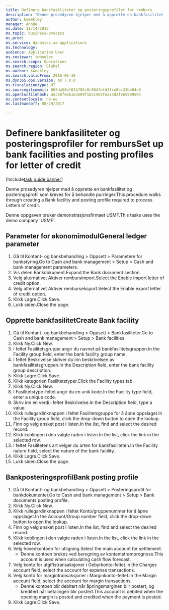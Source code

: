 ```yaml
--- 
title: Definere bankfasiliteter og posteringsprofiler for remburs
description: "Denne prosedyren hjelper med å opprette en bankfasilitet og posteringsprofil som kreves for å behandle purringer."
author: kweekley
manager: AnnBe
ms.date: 11/14/2016
ms.topic: business-process
ms.prod: 
ms.service: dynamics-ax-applications
ms.technology: 
audience: Application User
ms.reviewer: twheeloc
ms.search.scope: Operations
ms.search.region: Global
ms.author: kweekley
ms.search.validFrom: 2016-06-30
ms.dyn365.ops.version: AX 7.0.0
ms.translationtype: HT
ms.sourcegitcommit: 663da58ef01b705c0c984fbfd3fce8bc31be04c6
ms.openlocfilehash: a5c68feeb163e09f183c49afea24d2f9e5999594
ms.contentlocale: nb-no
ms.lasthandoff: 08/29/2017

---
```

# <a name="set-up-bank-facilities-and-posting-profiles-for-letter-of-credit"></a><span data-ttu-id="88a84-103">Definere bankfasiliteter og posteringsprofiler for remburs</span><span class="sxs-lookup"><span data-stu-id="88a84-103">Set up bank facilities and posting profiles for letter of credit</span></span>

[!include[task guide banner](../../includes/task-guide-banner.md)]

<span data-ttu-id="88a84-104">Denne prosedyren hjelper med å opprette en bankfasilitet og posteringsprofil som kreves for å behandle purringer.</span><span class="sxs-lookup"><span data-stu-id="88a84-104">This procedure walks through creating a Bank facility and posting profile required to process Letters of credit.</span></span> 

<span data-ttu-id="88a84-105">Denne oppgaven bruker demonstrasjonsfirmaet USMF.</span><span class="sxs-lookup"><span data-stu-id="88a84-105">This tasks uses the demo company 'USMF'.</span></span>






## <a name="general-ledger-parameter"></a><span data-ttu-id="88a84-106">Parameter for økonomimodul</span><span class="sxs-lookup"><span data-stu-id="88a84-106">General ledger parameter</span></span>
1. <span data-ttu-id="88a84-107">Gå til Kontant- og bankbehandling > Oppsett > Parametere for bankstyring.</span><span class="sxs-lookup"><span data-stu-id="88a84-107">Go to Cash and bank management > Setup > Cash and bank management parameters.</span></span>
2. <span data-ttu-id="88a84-108">Vis delen Bankdokument.</span><span class="sxs-lookup"><span data-stu-id="88a84-108">Expand the Bank document section.</span></span>
3. <span data-ttu-id="88a84-109">Velg alternativet Aktiver rembursimport.</span><span class="sxs-lookup"><span data-stu-id="88a84-109">Select the Enable import letter of credit option.</span></span>
4. <span data-ttu-id="88a84-110">Velg alternativet Aktiver remburseksport.</span><span class="sxs-lookup"><span data-stu-id="88a84-110">Select the Enable export letter of credit option.</span></span>
5. <span data-ttu-id="88a84-111">Klikk Lagre.</span><span class="sxs-lookup"><span data-stu-id="88a84-111">Click Save.</span></span>
6. <span data-ttu-id="88a84-112">Lukk siden.</span><span class="sxs-lookup"><span data-stu-id="88a84-112">Close the page.</span></span>

## <a name="create-bank-facility"></a><span data-ttu-id="88a84-113">Opprette bankfasilitet</span><span class="sxs-lookup"><span data-stu-id="88a84-113">Create Bank facility</span></span>
1. <span data-ttu-id="88a84-114">Gå til Kontant- og bankbehandling > Oppsett > Bankfasiliteter.</span><span class="sxs-lookup"><span data-stu-id="88a84-114">Go to Cash and bank management > Setup > Bank facilities.</span></span>
2. <span data-ttu-id="88a84-115">Klikk Ny.</span><span class="sxs-lookup"><span data-stu-id="88a84-115">Click New.</span></span>
3. <span data-ttu-id="88a84-116">I feltet Fasilitetsgruppe angir du navnet på bankfasilitetsgruppen.</span><span class="sxs-lookup"><span data-stu-id="88a84-116">In the Facility group field, enter the bank facility group name.</span></span>
4. <span data-ttu-id="88a84-117">I feltet Beskrivelse skriver du inn beskrivelsen av bankfasilitetsgruppen.</span><span class="sxs-lookup"><span data-stu-id="88a84-117">In the Description field, enter the bank facility group description.</span></span>
5. <span data-ttu-id="88a84-118">Klikk Lagre.</span><span class="sxs-lookup"><span data-stu-id="88a84-118">Click Save.</span></span>
6. <span data-ttu-id="88a84-119">Klikk kategorien Fasilitetstyper.</span><span class="sxs-lookup"><span data-stu-id="88a84-119">Click the Facility types tab.</span></span>
7. <span data-ttu-id="88a84-120">Klikk Ny.</span><span class="sxs-lookup"><span data-stu-id="88a84-120">Click New.</span></span>
8. <span data-ttu-id="88a84-121">I Fasilitetstype-feltet angir du en unik kode.</span><span class="sxs-lookup"><span data-stu-id="88a84-121">In the Facility type field, enter a unique code.</span></span>
9. <span data-ttu-id="88a84-122">Skriv inn en verdi i feltet Beskrivelse.</span><span class="sxs-lookup"><span data-stu-id="88a84-122">In the Description field, type a value.</span></span>
10. <span data-ttu-id="88a84-123">Klikk rullegardinknappen i feltet Fasilitetsgruppe for å åpne oppslaget.</span><span class="sxs-lookup"><span data-stu-id="88a84-123">In the Facility group field, click the drop-down button to open the lookup.</span></span>
11. <span data-ttu-id="88a84-124">Finn og velg ønsket post i listen.</span><span class="sxs-lookup"><span data-stu-id="88a84-124">In the list, find and select the desired record.</span></span>
12. <span data-ttu-id="88a84-125">Klikk koblingen i den valgte raden i listen.</span><span class="sxs-lookup"><span data-stu-id="88a84-125">In the list, click the link in the selected row.</span></span>
13. <span data-ttu-id="88a84-126">I feltet Fasilitetens art velger du arten for bankfasiliteten.</span><span class="sxs-lookup"><span data-stu-id="88a84-126">In the Facility nature field, select the nature of the bank facility.</span></span>
14. <span data-ttu-id="88a84-127">Klikk Lagre.</span><span class="sxs-lookup"><span data-stu-id="88a84-127">Click Save.</span></span>
15. <span data-ttu-id="88a84-128">Lukk siden.</span><span class="sxs-lookup"><span data-stu-id="88a84-128">Close the page.</span></span>

## <a name="bank-posting-profile"></a><span data-ttu-id="88a84-129">Bankposteringsprofil</span><span class="sxs-lookup"><span data-stu-id="88a84-129">Bank posting profile</span></span>
1. <span data-ttu-id="88a84-130">Gå til Kontant- og bankbehandling > Oppsett > Posteringsprofil for bankdokumenter.</span><span class="sxs-lookup"><span data-stu-id="88a84-130">Go to Cash and bank management > Setup > Bank documents posting profile.</span></span>
2. <span data-ttu-id="88a84-131">Klikk Ny.</span><span class="sxs-lookup"><span data-stu-id="88a84-131">Click New.</span></span>
3. <span data-ttu-id="88a84-132">Klikk rullegardinknappen i feltet Konto/gruppenummer for å åpne oppslaget.</span><span class="sxs-lookup"><span data-stu-id="88a84-132">In the Account/Group number field, click the drop-down button to open the lookup.</span></span>
4. <span data-ttu-id="88a84-133">Finn og velg ønsket post i listen.</span><span class="sxs-lookup"><span data-stu-id="88a84-133">In the list, find and select the desired record.</span></span>
5. <span data-ttu-id="88a84-134">Klikk koblingen i den valgte raden i listen.</span><span class="sxs-lookup"><span data-stu-id="88a84-134">In the list, click the link in the selected row.</span></span>
6. <span data-ttu-id="88a84-135">Velg hovedkontoen for utligning.</span><span class="sxs-lookup"><span data-stu-id="88a84-135">Select the main account for settlement.</span></span>
    * <span data-ttu-id="88a84-136">Denne kontoen brukes ved beregning av kontantstrømprognose.</span><span class="sxs-lookup"><span data-stu-id="88a84-136">This account is used when calculating cash flow forecast.</span></span>  
7. <span data-ttu-id="88a84-137">Velg konto for utgiftstransaksjoner i Gebyrkonto-feltet.</span><span class="sxs-lookup"><span data-stu-id="88a84-137">In the Charges account field, select the account for expense transactions.</span></span>
8. <span data-ttu-id="88a84-138">Velg konto for margintransaksjoner i Marginkonto-feltet.</span><span class="sxs-lookup"><span data-stu-id="88a84-138">In the Margin account field, select the account for margin transactions.</span></span>
    * <span data-ttu-id="88a84-139">Denne kontoen blir debitert når åpningsmarginen blir postert, og kreditert når betalingen blir postert.</span><span class="sxs-lookup"><span data-stu-id="88a84-139">This account is debited when the opening margin is posted and credited when the payment is posted.</span></span>  
9. <span data-ttu-id="88a84-140">Klikk Lagre.</span><span class="sxs-lookup"><span data-stu-id="88a84-140">Click Save.</span></span>


